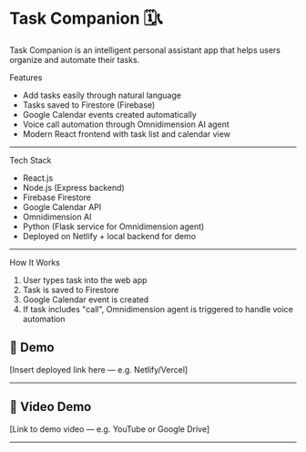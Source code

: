 # Task Companion 🗓️📞

Task Companion is an intelligent personal assistant app that helps users organize and automate their tasks.

Features

- Add tasks easily through natural language
- Tasks saved to Firestore (Firebase)
- Google Calendar events created automatically
- Voice call automation through Omnidimension AI agent
- Modern React frontend with task list and calendar view

---

Tech Stack

- React.js
- Node.js (Express backend)
- Firebase Firestore
- Google Calendar API
- Omnidimension AI
- Python (Flask service for Omnidimension agent)
- Deployed on Netlify + local backend for demo

---

 How It Works

1. User types task into the web app  
2. Task is saved to Firestore  
3. Google Calendar event is created  
4. If task includes "call", Omnidimension agent is triggered to handle voice automation

## 🌟 Demo

[Insert deployed link here — e.g. Netlify/Vercel]

---

## 🎥 Video Demo

[Link to demo video — e.g. YouTube or Google Drive]

---


